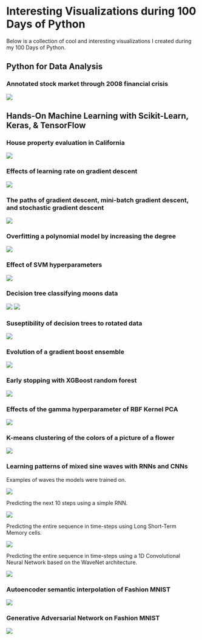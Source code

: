# Interesting Visualizations during 100 Days of Python

Below is a collection of cool and interesting visualizations I created during my 100 Days of Python.

## Python for Data Analysis

### Annotated stock market through 2008 financial crisis

![](./PythonForDataAnalysis/pfda_ch09_files/pfda_ch09_30_0.svg)


## Hands-On Machine Learning with Scikit-Learn, Keras, & TensorFlow

### House property evaluation in California

![](./HandsOnMachineLearningWithScikitLearnAndTensorFlow/homl_ch02_End-to-end-machine-learning-project_files/homl_ch02_End-to-end-machine-learning-project_19_1.png)

### Effects of learning rate on gradient descent

![](./HandsOnMachineLearningWithScikitLearnAndTensorFlow/homl_ch04_Training-models_files/homl_ch04_Training-models_20_0.png)

### The paths of gradient descent, mini-batch gradient descent, and stochastic gradient descent

![](./HandsOnMachineLearningWithScikitLearnAndTensorFlow/homl_ch04_Training-models_files/homl_ch04_Training-models_27_0.png)

### Overfitting a polynomial model by increasing the degree

![](./HandsOnMachineLearningWithScikitLearnAndTensorFlow/homl_ch04_Training-models_files/homl_ch04_Training-models_42_0.png)

### Effect of SVM hyperparameters

![](./HandsOnMachineLearningWithScikitLearnAndTensorFlow/homl_ch05_Support-vector-machines_files/homl_ch05_Support-vector-machines_28_0.png)

### Decision tree classifying moons data

![](./HandsOnMachineLearningWithScikitLearnAndTensorFlow/homl_ch06_Decision-trees_files/homl_ch06_Decision-trees_42_0.png)
![](./HandsOnMachineLearningWithScikitLearnAndTensorFlow/homl_ch06_Decision-trees_files/homl_ch06_Decision-trees_43_0.png)

### Suseptibility of decision trees to rotated data

![](./HandsOnMachineLearningWithScikitLearnAndTensorFlow/homl_ch06_Decision-trees_files/homl_ch06_Decision-trees_60_0.png)

### Evolution of a gradient boost ensemble

![](./HandsOnMachineLearningWithScikitLearnAndTensorFlow/homl_ch07_Ensemble-learning-and-random-forests_files/homl_ch07_Ensemble-learning-and-random-forests_36_0.png)

### Early stopping with XGBoost random forest

![](./HandsOnMachineLearningWithScikitLearnAndTensorFlow/homl_ch07_Ensemble-learning-and-random-forests_files/homl_ch07_Ensemble-learning-and-random-forests_52_0.png)

### Effects of the gamma hyperparameter of RBF Kernel PCA

![](./HandsOnMachineLearningWithScikitLearnAndTensorFlow/homl_ch08_Dimensionality-reduction_files/homl_ch08_Dimensionality-reduction_31_0.png)

### K-means clustering of the colors of a picture of a flower

![](./HandsOnMachineLearningWithScikitLearnAndTensorFlow/homl_ch09_Unsupervised-learning-techniques_files/homl_ch09_Unsupervised-learning-techniques_22_0.png)

### Learning patterns of mixed sine waves with RNNs and CNNs

Examples of waves the models were trained on.

![](./HandsOnMachineLearningWithScikitLearnAndTensorFlow/homl_ch15_Processing-sequences-using-RNNs-and-CNNs_files/homl_ch15_Processing-sequences-using-RNNs-and-CNNs_4_0.png)

Predicting the next 10 steps using a simple RNN.

![](./HandsOnMachineLearningWithScikitLearnAndTensorFlow/homl_ch15_Processing-sequences-using-RNNs-and-CNNs_files/homl_ch15_Processing-sequences-using-RNNs-and-CNNs_30_0.png)

Predicting the entire sequence in time-steps using Long Short-Term Memory cells.

![](./HandsOnMachineLearningWithScikitLearnAndTensorFlow/homl_ch15_Processing-sequences-using-RNNs-and-CNNs_files/homl_ch15_Processing-sequences-using-RNNs-and-CNNs_51_0.png)

Predicting the entire sequence in time-steps using a 1D Convolutional Neural Network based on the WaveNet architecture.

![](./HandsOnMachineLearningWithScikitLearnAndTensorFlow/homl_ch15_Processing-sequences-using-RNNs-and-CNNs_files/homl_ch15_Processing-sequences-using-RNNs-and-CNNs_61_0.png)

### Autoencoder semantic interpolation of Fashion MNIST

![](./HandsOnMachineLearningWithScikitLearnAndTensorFlow/homl_ch17_Representation-learning-and-generative-learning-using-autoencoders-and-gans_files/homl_ch17_Representation-learning-and-generative-learning-using-autoencoders-and-gans_44_0.png)

### Generative Adversarial Network on Fashion MNIST

![](./HandsOnMachineLearningWithScikitLearnAndTensorFlow/homl_ch17_Representation-learning-and-generative-learning-using-autoencoders-and-gans_files/homl_ch17_Representation-learning-and-generative-learning-using-autoencoders-and-gans_55_0.png)

